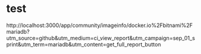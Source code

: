 # test

http://localhost:3000/app/community/imageinfo/docker.io%2Fbitnami%2Fmariadb?utm_source=github&utm_medium=ci_view_report&utm_campaign=sep_01_sprint&utm_term=mariadb&utm_content=get_full_report_button
